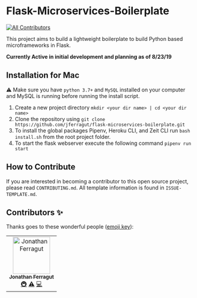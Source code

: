 # Flask-Microservices-Boilerplate
[![All Contributors](https://img.shields.io/badge/all_contributors-1-orange.svg?style=flat-square)](#contributors)

This project aims to build a lightweight boilerplate to build Python based microframeworks in Flask.

**Currently Active in initial development and planning as of 8/23/19**


## Installation for Mac

⚠️ Make sure you have `python 3.7+` and `MySQL` installed on your computer and MySQL is running before running the install script.

1. Create a new project directory `mkdir <your dir name> | cd <your dir name>`
2. Clone the repository using `git clone https://github.com/jferragut/flask-microservices-boilerplate.git`
3. To install the global packages Pipenv, Heroku CLI, and Zeit CLI run `bash install.sh` from the root project folder.
4. To start the flask webserver execute the following command `pipenv run start`

## How to Contribute

If you are interested in becoming a contributor to this open source project, please read `CONTRIBUTING.md`. All template information is found in `ISSUE-TEMPLATE.md`.

## Contributors ✨

Thanks goes to these wonderful people ([emoji key](https://allcontributors.org/docs/en/emoji-key)):

<!-- ALL-CONTRIBUTORS-LIST:START - Do not remove or modify this section -->
<!-- prettier-ignore -->
<table>
  <tr>
    <td align="center"><a href="http://www.alkemyinc.com"><img src="https://avatars3.githubusercontent.com/u/31458614?v=4" width="100px;" alt="Jonathan Ferragut"/><br /><sub><b>Jonathan Ferragut</b></sub></a><br /><a href="#infra-jferragut" title="Infrastructure (Hosting, Build-Tools, etc)">🚇</a> <a href="https://github.com/jferragut/flask-microservices-boilerplate/commits?author=jferragut" title="Tests">⚠️</a> <a href="https://github.com/jferragut/flask-microservices-boilerplate/commits?author=jferragut" title="Code">💻</a></td>
  </tr>
</table>

<!-- ALL-CONTRIBUTORS-LIST:END -->

